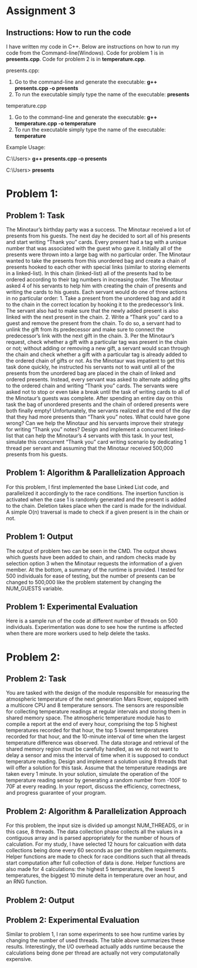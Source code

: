 # Assignment 3

## Instructions: How to run the code
I have written my code in C++. Below are instructions on how to run my code from the Command-line(Windows).
Code for problem 1 is in **presents.cpp**. Code for problem 2 is in **temperature.cpp**.

presents.cpp:

1) Go to the command-line and generate the executable: **g++ presents.cpp -o presents**
2) To run the executable simply type the name of the executable: **presents**

temperature.cpp

1) Go to the command-line and generate the executable: **g++ temperature.cpp -o temperature**
2) To run the executable simply type the name of the executable: **temperature**

Example Usage:

C:\Users> **g++ presents.cpp -o presents**

C:\Users> **presents**

# Problem 1: 

## Problem 1: Task
The Minotaur’s birthday party was a success. The Minotaur received a lot of presents
from his guests. The next day he decided to sort all of his presents and start writing
“Thank you” cards. Every present had a tag with a unique number that was associated
with the guest who gave it. Initially all of the presents were thrown into a large bag with
no particular order. The Minotaur wanted to take the presents from this unordered bag
and create a chain of presents hooked to each other with special links (similar to storing
elements in a linked-list). In this chain (linked-list) all of the presents had to be ordered
according to their tag numbers in increasing order. The Minotaur asked 4 of his servants
to help him with creating the chain of presents and writing the cards to his guests. Each
servant would do one of three actions in no particular order: 1. Take a present from the
unordered bag and add it to the chain in the correct location by hooking it to the
predecessor’s link. The servant also had to make sure that the newly added present is
also linked with the next present in the chain. 2. Write a “Thank you” card to a guest and
remove the present from the chain. To do so, a servant had to unlink the gift from its
predecessor and make sure to connect the predecessor’s link with the next gift in the
chain. 3. Per the Minotaur’s request, check whether a gift with a particular tag was
present in the chain or not; without adding or removing a new gift, a servant would scan
through the chain and check whether a gift with a particular tag is already added to the
ordered chain of gifts or not. As the Minotaur was impatient to get this task done
quickly, he instructed his servants not to wait until all of the presents from the
unordered bag are placed in the chain of linked and ordered presents. Instead, every
servant was asked to alternate adding gifts to the ordered chain and writing “Thank you”
cards. The servants were asked not to stop or even take a break until the task of writing
cards to all of the Minotaur’s guests was complete. After spending an entire day on this
task the bag of unordered presents and the chain of ordered presents were both finally
empty! Unfortunately, the servants realized at the end of the day that they had more
presents than “Thank you” notes. What could have gone wrong? Can we help the
Minotaur and his servants improve their strategy for writing “Thank you” notes? Design
and implement a concurrent linked-list that can help the Minotaur’s 4 servants with this
task. In your test, simulate this concurrent “Thank you” card writing scenario by
dedicating 1 thread per servant and assuming that the Minotaur received 500,000
presents from his guests. 

## Problem 1: Algorithm & Parallelization Approach

For this problem, I first implemented the base Linked List code, and parallelized it accordingly to the race conditions. The insertion function
is activated when the case 1 is randomly generated and the present is added to the chain. Deletion takes place when the card is made for the 
individual. A simple O(n) traversal is made to check if a given present is in the chain or not. 


## Problem 1: Output
The output of problem two can be seen in the CMD. The output shows which guests have been added to chain, and random checks made by selection option 3
when the Minotaur requests the information of a given member. At the bottom, a summary of the runtime is provided. I tested for 500 individuals for 
ease of testing, but the number of presents can be changed to 500,000 like the problem statement by changing the NUM_GUESTS variable. 

## Problem 1: Experimental Evaluation
<!-- | Workers(threads) | Execution Time   |
| --------------  | -----------------|
| 1             |       390ms       |
| 4              |       419ms      |
| 8              |       422ms      |
| 12              |       400ms      |
| 16            |       450ms      | -->


Here is a sample run of the code at different number of threads on 500 individuals. Experimentation was done to see how the runtime is affected when 
there are more workers used to help delete the tasks. 


# Problem 2: 

## Problem 2: Task
You are tasked with the design of the module responsible for measuring the atmospheric
temperature of the next generation Mars Rover, equipped with a multicore CPU and 8
temperature sensors. The sensors are responsible for collecting temperature readings at
regular intervals and storing them in shared memory space. The atmospheric
temperature module has to compile a report at the end of every hour, comprising the top
5 highest temperatures recorded for that hour, the top 5 lowest temperatures recorded
for that hour, and the 10-minute interval of time when the largest temperature
difference was observed. The data storage and retrieval of the shared memory region
must be carefully handled, as we do not want to delay a sensor and miss the interval of
time when it is supposed to conduct temperature reading. Design and implement a
solution using 8 threads that will offer a solution for this task. Assume that the
temperature readings are taken every 1 minute. In your solution, simulate the operation
of the temperature reading sensor by generating a random number from -100F to 70F at
every reading. In your report, discuss the efficiency, correctness, and progress guarantee
of your program.


## Problem 2: Algorithm & Parallelization Approach

For this problem, the input size is divided up amongst NUM_THREADS, or in this case, 8 threads. The data collection phase collects all the values in a contiguous array
and is parsed appropriately for the number of hours of calculation. For my study, I have selected 12 hours for calcuation with data collections being done every 60 seconds
as per the problem requirements. Helper functions are made to check for race conditions such that all threads start computation after full collection of data is done. Helper
functions are also made for 4 calculations: the highest 5 temperatures, the lowest 5 temperatures, the biggest 10 minute delta in temperature over an hour, and an RNG function. 

## Problem 2: Output


## Problem 2: Experimental Evaluation
<!-- | Sensors(threads) | Execution Time   |
| --------------  | -----------------|
| 1              |       7ms      |
| 4             |       159ms      |
| 8             |       257ms      |
| 16              |       257ms      |
| 32             |       644s      | -->

Similar to problem 1, I ran some experiments to see how runtime varies by changing the number of used threads. The table above summarizes these results. Interestingly, the I/O overhead actually adds runtime because the calculations being done per thread
are actually not very computatonally expensive. 